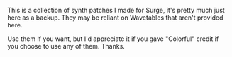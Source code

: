 This is a collection of synth patches I made for Surge, it's pretty much just here as a backup. They may be reliant on Wavetables that aren't provided here.

Use them if you want, but I'd appreciate it if you gave "Colorful" credit if you choose to use any of them. Thanks.